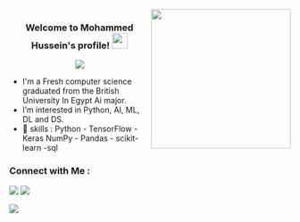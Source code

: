 
  <img width="250" align="right" src="https://c.tenor.com/papK2E3wvMEAAAAd/fwow-ai.gif">

<h3 align="center">
  Welcome to Mohammed Hussein's profile!
  <img src="https://media.giphy.com/media/hvRJCLFzcasrR4ia7z/giphy.gif" width="28">
</h3>

<!-- Typing SVG by DenverCoder1 - https://github.com/DenverCoder1/readme-typing-svg -->
<p align="center">
  <a href="https://github.com/DenverCoder1/readme-typing-svg"><img src="https://readme-typing-svg.herokuapp.com/?lines=AI%20Engineer;Always%20learning%20new%20things&font=Fira%20Code&center=true&width=440&height=45&color=f75c7e&vCenter=true&size=22"></a>
</p> 

-  I'm a Fresh computer science graduated from the British University In Egypt Ai major.
-  I’m interested in Python, AI, ML, DL and DS.
-  🔭 skills  :  Python - TensorFlow - Keras  NumPy - Pandas - scikit-learn -sql

### Connect with Me :

<a href="linkedin.com/in/mohammed-hussein-1436a0253" target="_blank"><img src="https://img.shields.io/badge/-Mohammed%20HUssein-0077B5?style=for-the-badge&logo=Linkedin&logoColor=white"/></a>
<a href="mohammedhussein2a2@gmail.com" target="_blank"><img src="https://img.shields.io/badge/-Mohammed%20HUssein-0077B5?style=for-the-badge&logo=Gmail&logoColor=red"/></a>

<a href="https://komarev.com/ghpvc/?username=Mohammed-Hussein&style=for-the-badge">
    <img src="https://komarev.com/ghpvc/?username=Mohammed-Hussein&style=for-the-badge">
</a>

